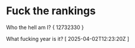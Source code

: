 # Fuck the rankings

Who the hell am I?
{ 12732330 }

What fucking year is it?
[ 2025-04-02T12:23:20Z ]
